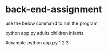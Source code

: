 # back-end-assignment

use the below command to run the program

python app.py adults children infants

#example
python app.py 1 2 3
